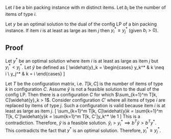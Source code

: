 Let $I$ be a bin packing instance with $m$ distinct items.
Let $b_i$ be the number of items of type $i$.

Let $y$ be an optimal solution to the dual of the config LP of a bin packing instance.
If item $i$ is at least as large as item $j$ then $y_i^* \ge y_j^*$ (given $b_i > 0$).

## Proof

Let $y^*$ be an optimal solution where item $i$ is at least as large as item $j$ but $y_i^* < y_j^*$.
Let $\widehat{y}$ be defined as
\[ \widehat{y}_k = \begin{cases} y_k^* & k \neq i \\ y_j^* & k = i \end{cases} \]

Let $T$ be the configuration matrix, i.e. $T[k, C]$ is the number of items of type $k$ in configuration $C$.
Assume $\widehat{y}$ is not a feasible solution to the dual of the config LP.
Then there is a configuration $C$ for which $\sum_{k=1}^m T[k, C]\widehat{y}_k > 1$.
Consider configuration $C'$ where all items of type $i$ are replaced by items of type $j$.
Such a configuration is valid because item $i$ is at least as large as item $j$.
\[ \sum_{k=1}^m T[k, C]\widehat{y}_k
= \sum_{k=1}^m T[k, C']\widehat{y}_k
= \sum_{k=1}^m T[k, C']y_k^*
\le 1 \]
This is a contradiction. Therefore, $\widehat{y}$ is a feasible solution.
$\widehat{y}_i > y_i^* \implies b^T\widehat{y} > b^Ty^*$.
This contradicts the fact that $y^*$ is an optimal solution.
Therefore, $y_i^* \ge y_j^*$.
